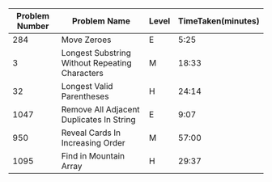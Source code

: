 | Problem Number | Problem Name                                   | Level | TimeTaken(minutes) |
|----------------|------------------------------------------------|-------|--------------------|
| 284            | Move Zeroes                                    | E     | 5:25               |
| 3              | Longest Substring Without Repeating Characters | M     | 18:33              |
| 32             | Longest Valid Parentheses                      | H     | 24:14              |
| 1047           | Remove All Adjacent Duplicates In String       | E     | 9:07               |
| 950            | Reveal Cards In Increasing Order               | M     | 57:00              |
| 1095           | Find in Mountain Array                         | H     | 29:37              |
